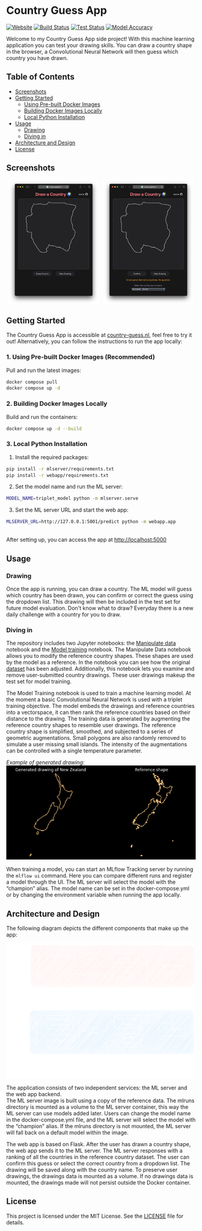 # Country Guess App

[![Website](https://img.shields.io/website?url=https%3A%2F%2Fcountry-guess.nl&label=country-guess.nl)](https://country-guess.nl) [![Build Status](https://github.com/jortdejong13/country-guess/actions/workflows/build.yml/badge.svg)](https://github.com/jortdejong13/country-guess/actions/workflows/build.yml) [![Test Status](https://github.com/jortdejong13/country-guess/actions/workflows/test.yml/badge.svg)](https://github.com/jortdejong13/country-guess/actions/workflows/test.yml) [![Model Accuracy](https://img.shields.io/endpoint?url=https://raw.githubusercontent.com/jortdejong13/country-guess/main/data/accuracy-shield.json)](https://github.com/jortdejong13/country-guess/actions/workflows/evaluate.yml)

Welcome to my Country Guess App side project! With this machine learning application you can test your drawing skills. You can draw a country shape in the browser, a Convolutional Neural Network will then guess which country you have drawn.

## Table of Contents

- [Screenshots](#screenshots)
- [Getting Started](#getting-started)
  - [Using Pre-built Docker Images](#1-using-pre-built-docker-images-recommended)
  - [Building Docker Images Locally](#2-building-docker-images-locally)
  - [Local Python Installation](#3-local-python-installation)
- [Usage](#usage)
  - [Drawing](#drawing)
  - [Diving in](#diving-in)
- [Architecture and Design](#architecture-and-design)
- [License](#license)

## Screenshots

<div style="display: flex; justify-content: space-around;">
  <img src="images/Drawing.png" alt="Drawing" style="width: 48%;">
  <img src="images/Prediction.png" alt="Prediction" style="width: 48%;">
</div>

## Getting Started

The Country Guess App is accessible at [country-guess.nl](https://country-guess.nl), feel free to try it out! Alternatively, you can follow the instructions to run the app locally:

### 1. Using Pre-built Docker Images (Recommended)
Pull and run the latest images:
```bash
docker compose pull
docker compose up -d
```

### 2. Building Docker Images Locally
Build and run the containers:
```bash
docker compose up -d --build
```

### 3. Local Python Installation
1. Install the required packages:
```bash
pip install -r mlserver/requirements.txt
pip install -r webapp/requirements.txt
```
2. Set the model name and run the ML server:
```bash
MODEL_NAME=triplet_model python -m mlserver.serve
```
3. Set the ML server URL and start the web app:
```bash
MLSERVER_URL=http://127.0.0.1:5001/predict python -m webapp.app
```

<br>After setting up, you can access the app at [http://localhost:5000](http://localhost:5000)

## Usage

### Drawing

Once the app is running, you can draw a country. The ML model will guess which country has been drawn, you can confirm or correct the guess using the dropdown list. This drawing will then be included in the test set for future model evaluation. Don't know what to draw? Everyday there is a new daily challenge with a country for you to draw.

### Diving in

The repository includes two Jupyter notebooks: the [Manipulate data](<Manipulate data.ipynb>) notebook and the [Model training](<Model training.ipynb>) notebook. The Manipulate Data notebook allows you to modify the reference country shapes. These shapes are used by the model as a reference. In the notebook you can see how the original [dataset](https://public.opendatasoft.com/explore/dataset/country_shapes/information/?location=2,-32.99024,1.40625&basemap=jawg.light) has been adjusted. Additionally, this notebook lets you examine and remove user-submitted country drawings. These user drawings makeup the test set for model training.

The Model Training notebook is used to train a machine learning model. At the moment a basic Convolutional Neural Network is used with a triplet training objective. The model embeds the drawings and reference countries into a vectorspace, it can then rank the reference countries based on their distance to the drawing. The training data is generated by augmenting the reference country shapes to resemble user drawings. The reference country shape is simplified, smoothed, and subjected to a series of geometric augmentations. Small polygons are also randomly removed to simulate a user missing small islands. The intensity of the augmentations can be controlled with a single temperature parameter.

*Example of generated drawing:*
![Generated drawing](<images/Generated drawing.png>)

When training a model, you can start an MLflow Tracking server by running the ```mlflow ui``` command. Here you can compare different runs and register a model through the UI. The ML server will select the model with the “champion” alias. The model name can be set in the docker-compose.yml or by changing the environment variable when running the app locally.

## Architecture and Design

The following diagram depicts the different components that make up the app:

<picture>
  <source media="(prefers-color-scheme: dark)" srcset="images/design-dark.svg">
  <source media="(prefers-color-scheme: light)" srcset="images/design-light.svg">
  <img alt="Design diagram" src="images/design-dark.svg" />
</picture>

The application consists of two independent services: the ML server and the web app backend.<br>
The ML server image is built using a copy of the reference data. The mlruns directory is mounted as a volume to the ML server container, this way the ML server can use models added later. Users can change the model name in the docker-compose.yml file, and the ML server will select the model with the “champion” alias. If the mlruns directory is not mounted, the ML server will fall back on a default model within the image.

The web app is based on Flask. After the user has drawn a country shape, the web app sends it to the ML server. The ML server responses with a ranking of all the countries in the reference country dataset. The user can confirm this guess or select the correct country from a dropdown list. The drawing will be saved along with the country name. To preserve user drawings, the drawings data is mounted as a volume. If no drawings data is mounted, the drawings made will not persist outside the Docker container.

## License

This project is licensed under the MIT License. See the [LICENSE](LICENSE) file for details.
